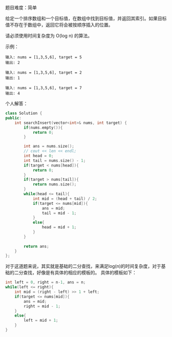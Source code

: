 
题目难度：简单

给定一个排序数组和一个目标值，在数组中找到目标值，并返回其索引。如果目标值不存在于数组中，返回它将会被按顺序插入的位置。

请必须使用时间复杂度为 O(log n) 的算法。

示例：
```
输入: nums = [1,3,5,6], target = 5
输出: 2

输入: nums = [1,3,5,6], target = 2
输出: 1

输入: nums = [1,3,5,6], target = 7
输出: 4
```

个人解答：
```C++
class Solution {
public:
    int searchInsert(vector<int>& nums, int target) {
        if(nums.empty()){
            return 0;
        }

        int ans = nums.size();
        // cout << len << endl;
        int head = 0;
        int tail = nums.size() - 1;
        if(target < nums[head]){
            return 0;
        }
        if(target > nums[tail]){
            return nums.size();
        }
        while(head <= tail){
            int mid = (head + tail) / 2;
            if(target <= nums[mid]){
                ans = mid;
                tail = mid - 1;
            }
            else{
                head = mid + 1;
            }
        }
        
        return ans;
    }
};
```

对于这道题来说，其实就是基础的二分查找，来满足log(n)的时间复杂度，对于基础的二分查找，好像是有具体的相应的模板的。
具体的模板如下：
```C++
int left = 0, right = n-1, ans = n;
while(left <= right){
    int mid = (right - left) >> 1 + left;
    if(target <= nums[mid]){
        ans = mid;
        right = mid - 1;
    }
    else{
        left = mid + 1;
    }
}
```